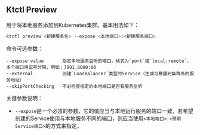 Ktctl Preview
---

用于将本地服务添加到Kubernetes集群。基本用法如下：

```bash
ktctl preview <新建服务名> --expose <本地端口>:<新建服务端口>
```

命令可选参数：

```
--expose value       指定本地服务监听的端口，格式为`port`或`local:remote`，多个端口用逗号分隔，例如：7001,8080:80
--external           创建`LoadBalancer`类型的Service（生成可暴露到集群外的服务地址）
--skipPortChecking   不必检查指定的本地端口是否有服务监听
```

关键参数说明：

- `--expose`是一个必须的参数，它的值应当与本地运行服务的端口一致，若希望创建的Service使用与本地服务不同的端口，则应当使用`<本地端口>:<预期Service端口>`的方式来指定。
